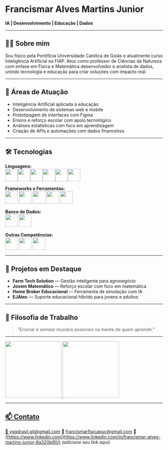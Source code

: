 # Francismar Alves Martins Junior  
**IA | Desenvolvimento | Educação | Dados**

---

## 👨‍💻 Sobre mim  
Sou físico pela Pontifícia Universidade Católica de Goiás e atualmente curso Inteligência Artificial na FIAP. Atuo como professor de Ciências da Natureza com enfase em Física e Matemática desenvolvedor e analista de dados, unindo tecnologia e educação para criar soluções com impacto real.

---

## 🧠 Áreas de Atuação  
- Inteligência Artificial aplicada à educação  
- Desenvolvimento de sistemas web e mobile  
- Prototipagem de interfaces com Figma  
- Ensino e reforço escolar com apoio tecnológico  
- Análises estatísticas com foco em aprendizagem  
- Criação de APIs e automações com dados financeiros  

---

## 🛠️ Tecnologias  
**Linguagens:**  
<img src="https://cdn.jsdelivr.net/gh/devicons/devicon@latest/icons/dart/dart-original.svg"  width="40" height="40"/><img src="https://cdn.jsdelivr.net/gh/devicons/devicon@latest/icons/cplusplus/cplusplus-original.svg"  width="40" height="40"/><img src="https://cdn.jsdelivr.net/gh/devicons/devicon@latest/icons/c/c-original.svg"  width="40" height="40" /><img src="https://cdn.jsdelivr.net/gh/devicons/devicon@latest/icons/html5/html5-original.svg"  width="40" height="40" /><img src="https://cdn.jsdelivr.net/gh/devicons/devicon@latest/icons/css3/css3-original.svg"  width="40" height="40" /><img src="https://cdn.jsdelivr.net/gh/devicons/devicon@latest/icons/python/python-original.svg"   width="40" height="40"  />

**Frameworks e Ferramentas:**  
<img src="https://cdn.jsdelivr.net/gh/devicons/devicon@latest/icons/flutter/flutter-original.svg"  width="40" height="40" />  <img src="https://cdn.jsdelivr.net/gh/devicons/devicon@latest/icons/anaconda/anaconda-original.svg" width="40" height="40"/>  <img src="https://cdn.jsdelivr.net/gh/devicons/devicon@latest/icons/django/django-plain.svg" width="40" height="40" />  <img src="https://cdn.jsdelivr.net/gh/devicons/devicon@latest/icons/djangorest/djangorest-original.svg" width="40" height="40" />  <img src="https://cdn.jsdelivr.net/gh/devicons/devicon@latest/icons/figma/figma-original.svg"  width="40" height="40"/> 
          
**Banco de Dados:**  
<img src="https://cdn.jsdelivr.net/gh/devicons/devicon@latest/icons/postgresql/postgresql-original.svg" width="40" height="40"  />  <img src="https://cdn.jsdelivr.net/gh/devicons/devicon@latest/icons/oracle/oracle-original.svg" width="40" height="40" />
          
          
          

**Outras Competências:**  
 <img src="https://cdn.jsdelivr.net/gh/devicons/devicon@latest/icons/jupyter/jupyter-original.svg" width="40" height="40" /> <img src="https://cdn.jsdelivr.net/gh/devicons/devicon@latest/icons/scikitlearn/scikitlearn-original.svg"  width="40" height="40"  />  <img src="https://cdn.jsdelivr.net/gh/devicons/devicon@latest/icons/matplotlib/matplotlib-original.svg"  width="40" height="40" />

---

## 🌱 Projetos em Destaque  
- **Farm Tech Solution** — Gestão inteligente para agronegócio  
- **Jovem Matemático** — Reforço escolar com foco em matemática  
- **Home Broker Educacional** — Ferramenta de simulação com IA  
- **EJAtec** — Suporte educacional híbrido para jovens e adultos  

---

## 📌 Filosofia de Trabalho  
> “Ensinar é semear mundos possíveis na mente de quem aprende.”

---

<div>
<a href="https://github.com/yggdrasilGit">
<img loading="lazy" height="180em" src="https://github-readme-stats.vercel.app/api/top-langs/?username=seu-usuário-aqui&layout=compact&langs_count=7&theme=dracula"/>
<img loading="lazy" height="180em" src="https://github-readme-stats.vercel.app/api?username=seu-usuário-aqui&show_icons=true&theme=dracula&include_all_commits=true&count_private=true"/>
</div>

---

## 📫 Contato  
📧 yggdrasil.git@gmail.com
📧 francismarfisicapuc@gmail.com
🔗 ([https://www.linkedin.com](https://www.linkedin.com/in/francismar-alves-martins-junior-8a320b90/) _(adicione seu link aqui)_  
